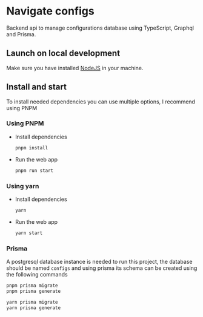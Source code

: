 # Navigate configs
Backend api to manage configurations database using TypeScript, Graphql and Prisma.

## Launch on local development
Make sure you have installed [NodeJS](https://nodejs.org/en/) in your machine.

## Install and start
To install needed dependencies you can use multiple options, I recommend using PNPM

### Using PNPM
- Install dependencies
  ```bash
  pnpm install
  ```

- Run the web app
  ```bash
  pnpm run start
  ```

### Using yarn
- Install dependencies
  ```bash
  yarn
  ```

- Run the web app
  ```bash
  yarn start
  ```

### Prisma
A postgresql database instance is needed to run this project, the database should be named `configs` and using prisma its schema can be created using the following commands
```bash
pnpm prisma migrate
pnpm prisma generate
```

```bash
yarn prisma migrate
yarn prisma generate
```